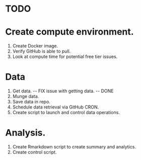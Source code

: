 ###
# TODO
###

# Create compute environment. 

1. Create Docker image. 
2. Verify GitHub is able to pull. 
3. Look at compute time for potential free tier issues.  

# Data

1. Get data. -- FIX issue with getting data. -- DONE
2. Munge data.  
3. Save data in repo.  
4. Schedule data retrieval via GitHub CRON. 
5. Create script to launch and control data operations.  


# Analysis. 

1. Create Rmarkdown script to create summary and analytics.  
2. Create control script.  



